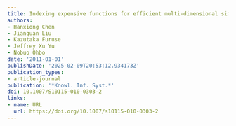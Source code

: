 ```yaml
---
title: Indexing expensive functions for efficient multi-dimensional similarity search
authors:
- Hanxiong Chen
- Jianquan Liu
- Kazutaka Furuse
- Jeffrey Xu Yu
- Nobuo Ohbo
date: '2011-01-01'
publishDate: '2025-02-09T20:53:12.934173Z'
publication_types:
- article-journal
publication: '*Knowl. Inf. Syst.*'
doi: 10.1007/S10115-010-0303-2
links:
- name: URL
  url: https://doi.org/10.1007/s10115-010-0303-2
---
```

